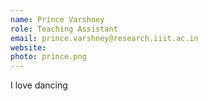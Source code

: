 ```yaml
---
name: Prince Varshney
role: Teaching Assistant
email: prince.varshney@research.iiit.ac.in
website:
photo: prince.png
---
```


I love dancing